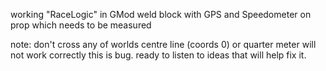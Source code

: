 working "RaceLogic" in GMod
weld block with GPS and Speedometer on prop which needs to be measured

note: don't cross any of worlds centre line (coords 0) or quarter meter will not work correctly
this is bug.
ready to listen to ideas that will help fix it.